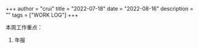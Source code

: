 +++
author = "crui"
title = "2022-07-18"
date = "2022-08-16"
description = ""
tags = ["WORK LOG"]
+++

本周工作重点：
1. 年报